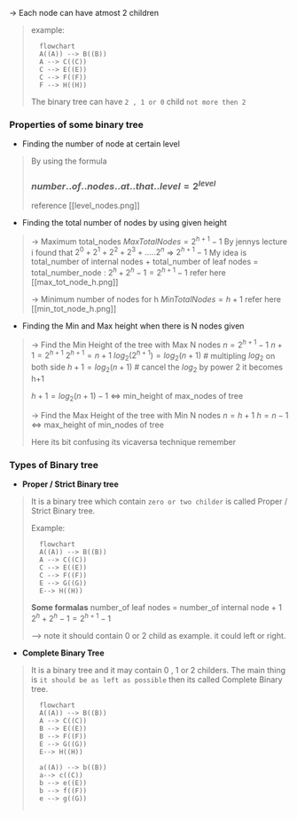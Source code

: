  -> Each node can have atmost 2 children

>example:
>```mermaid
>	flowchart
>	A((A)) --> B((B))
>	A --> C((C))
>	C --> E((E))
>	C --> F((F))
>	F --> H((H))
>```
>The binary tree can have `2 , 1 or 0` child `not more then 2`

### Properties of some binary tree

- Finding the number of node at certain level
> By using the formula 
> ###  $number..of..nodes..at..that..level = 2 ^ {level}$
> reference [[level_nodes.png]]

- Finding the total number of nodes by using given height
> -> Maximum total_nodes
> $MaxTotalNodes = 2^{h+1}-1$
> By jennys lecture i found that $2^0+2^1+2^2+2^3+.....2^n$ => $2^{h+1}-1$
>My idea is 
>total_number of internal nodes + total_number of leaf nodes  = total_number_node
>: $2^{h}+2^{h}-1 = 2^{h+1}-1$ 
>refer here [[max_tot_node_h.png]]
>
>-> Minimum number of nodes for h
> $MinTotalNodes = h+1$
> refer here [[min_tot_node_h.png]]

- Finding the Min and Max height when there is N nodes given
> -> Find the Min Height of the tree with Max N nodes
>$n = 2^{h+1}-1$
>$n+1 = 2^{h+1}$
>$2^{h+1} = n+1$
>$log_2(2^{h+1}) = log_2(n+1)$                 # multipling $log_2$ on both side
>$h+1 = log_2(n+1)$                       # cancel the $log_2$ by power 2 it becomes h+1
>
>$h+1 = log_2(n+1) - 1$  <=> min_height of max_nodes of tree
>
>-> Find the Max Height of the tree with Min N nodes
>$n = h+1$
>$h=n-1$ <=> max_height of min_nodes of tree
>
>Here its bit confusing its vicaversa technique remember




### Types of Binary tree

- **Proper / Strict  Binary tree** 
> It is a binary tree which contain `zero or two childer` is called   Proper / Strict  Binary tree.
>
>Example:
>```mermaid
>	flowchart
>	A((A)) --> B((B))
>	A --> C((C))
>	C --> E((E))
>	C --> F((F))
>	E --> G((G))
>	E--> H((H))
>```
>**Some formalas**
>number_of leaf nodes = number_of internal node + 1
>$2^{h}+2^{h}-1 = 2^{h+1}-1$ 
>
>
>--> note it should contain 0 or 2 child as example. it could left or right.

- **Complete Binary Tree**
> It is a binary tree and it may contain 0 , 1 or 2 childers. The main thing is `it should be as left as possible` then its called Complete Binary tree.
>```mermaid
>	flowchart
>	A((A)) --> B((B))
>	A --> C((C))
>	B --> E((E))
>	B --> F((F))
>	E --> G((G))
>	E--> H((H))
>	
>	a((A)) --> b((B))
>	a--> c((C))
>	b --> e((E))
>	b --> f((F))
>	e --> g((G))
>	
>```



